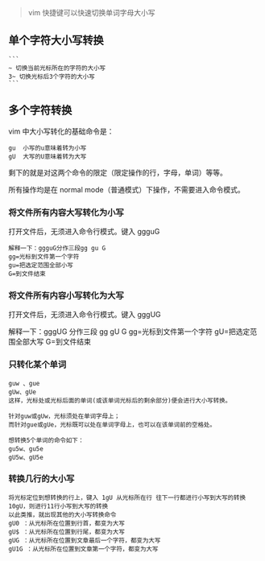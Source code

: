 > vim 快捷键可以快速切换单词字母大小写

## 单个字符大小写转换

    ```
    ~ 切换当前光标所在的字符的大小写
    3~ 切换光标后3个字符的大小写
    ```

## 多个字符转换

vim 中大小写转化的基础命令是：

```
gu	小写的u意味着转为小写
gU	大写的U意味着转为大写
```

剩下的就是对这两个命令的限定（限定操作的行，字母，单词）等等。

所有操作均是在 normal mode（普通模式）下操作，不需要进入命令模式。

### 将文件所有内容大写转化为小写

打开文件后，无须进入命令行模式。键入 ggguG

    解释一下：ggguG分作三段gg gu G
    gg=光标到文件第一个字符
    gu=把选定范围全部小写
    G=到文件结束

### 将文件所有内容小写转化为大写

打开文件后，无须进入命令行模式。键入 gggUG

解释一下：gggUG 分作三段 gg gU G
gg=光标到文件第一个字符
gU=把选定范围全部大写
G=到文件结束

### 只转化某个单词

    guw 、gue
    gUw、gUe
    这样，光标处或光标后面的单词(或该单词光标后的剩余部分)便会进行大小写转换。

    针对guw或gUw，光标须处在单词字母上；
    而针对gue或gUe，光标既可以处在单词字母上，也可以在该单词前的空格处。

    想转换5个单词的命令如下：
    gu5w、gu5e
    gU5w、gU5e

### 转换几行的大小写

    将光标定位到想转换的行上，键入 1gU 从光标所在行 往下一行都进行小写到大写的转换
    10gU，则进行11行小写到大写的转换
    以此类推，就出现其他的大小写转换命令
    gU0 ：从光标所在位置到行首，都变为大写
    gU$ ：从光标所在位置到行尾，都变为大写
    gUG ：从光标所在位置到文章最后一个字符，都变为大写
    gU1G ：从光标所在位置到文章第一个字符，都变为大写
